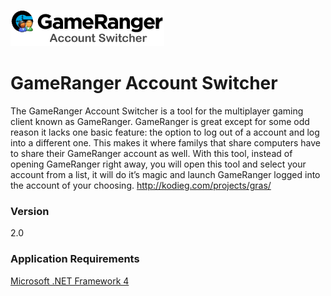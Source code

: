 ![](/gras2/Resources/acctswitcherlogo.png?raw=true)
# GameRanger Account Switcher
The GameRanger Account Switcher is a tool for the multiplayer gaming client known as GameRanger. GameRanger is great except for some odd reason it lacks one basic feature: the option to log out of a account and log into a different one. This makes it where familys that share computers have to share their GameRanger account as well. With this tool, instead of opening GameRanger right away, you will open this tool and select your account from a list, it will do it’s magic and launch GameRanger logged into the account of your choosing.
<http://kodieg.com/projects/gras/>

### Version
2.0

### Application Requirements
[Microsoft .NET Framework 4](http://www.microsoft.com/download/en/details.aspx?id=17851)